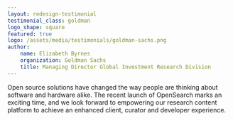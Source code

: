 ```yaml
---
layout: redesign-testimonial
testimonial_class: goldman
logo_shape: square
featured: true
logo: /assets/media/testimonials/goldman-sachs.png
author: 
    name: Elizabeth Byrnes
    organization: Goldman Sachs
    title: Managing Director Global Investment Research Division
---
```


Open source solutions have changed the way people are thinking about software and hardware alike. The recent launch of OpenSearch marks an exciting time, and we look forward to empowering our research content platform to achieve an enhanced client, curator and developer experience.